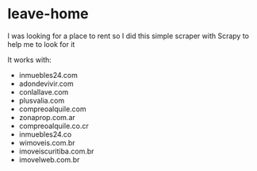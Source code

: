 # leave-home
  I was looking for a place to rent so I did this simple scraper with Scrapy to help me to look for it

It works with:
*  inmuebles24.com
* adondevivir.com
* conlallave.com
* plusvalia.com
* compreoalquile.com
* zonaprop.com.ar
* compreoalquile.co.cr
* inmuebles24.co
* wimoveis.com.br
* imoveiscuritiba.com.br
* imovelweb.com.br
